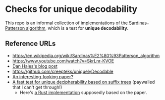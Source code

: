 # Checks for unique decodability

This repo is an informal collection of implementations of [the Sardinas–Patterson algorithm](https://en.wikipedia.org/wiki/Sardinas%E2%80%93Patterson_algorithm), which is a test for **unique decodability**.

## Reference URLs

* https://en.wikipedia.org/wiki/Sardinas%E2%80%93Patterson_algorithm
* https://www.youtube.com/watch?v=SkrLnr-KVOE
* [Dan Hales's blog post](https://towardsdatascience.com/the-sardinas-patterson-algorithm-in-simple-python-9718242752c3)
* https://github.com/creepteks/uniquelyDecodable
* [An interesting-looking paper?](https://core.ac.uk/download/pdf/82304586.pdf)
* [A fast test for unique decipherability based on suffix trees](https://ieeexplore.ieee.org/document/1056535) (paywalled that I can't get through!)
    * Here's [a Rust implementation](https://github.com/Colfenor/sardinas-patterson) supposedly based on the paper.

